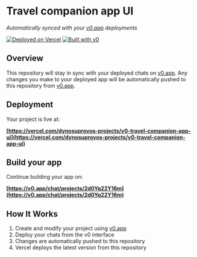 # Travel companion app UI

*Automatically synced with your [v0.app](https://v0.app) deployments*

[![Deployed on Vercel](https://img.shields.io/badge/Deployed%20on-Vercel-black?style=for-the-badge&logo=vercel)](https://vercel.com/dynosuprovos-projects/v0-travel-companion-app-ui)
[![Built with v0](https://img.shields.io/badge/Built%20with-v0.app-black?style=for-the-badge)](https://v0.app/chat/projects/2d0Yq22Y16m)

## Overview

This repository will stay in sync with your deployed chats on [v0.app](https://v0.app).
Any changes you make to your deployed app will be automatically pushed to this repository from [v0.app](https://v0.app).

## Deployment

Your project is live at:

**[https://vercel.com/dynosuprovos-projects/v0-travel-companion-app-ui](https://vercel.com/dynosuprovos-projects/v0-travel-companion-app-ui)**

## Build your app

Continue building your app on:

**[https://v0.app/chat/projects/2d0Yq22Y16m](https://v0.app/chat/projects/2d0Yq22Y16m)**

## How It Works

1. Create and modify your project using [v0.app](https://v0.app)
2. Deploy your chats from the v0 interface
3. Changes are automatically pushed to this repository
4. Vercel deploys the latest version from this repository